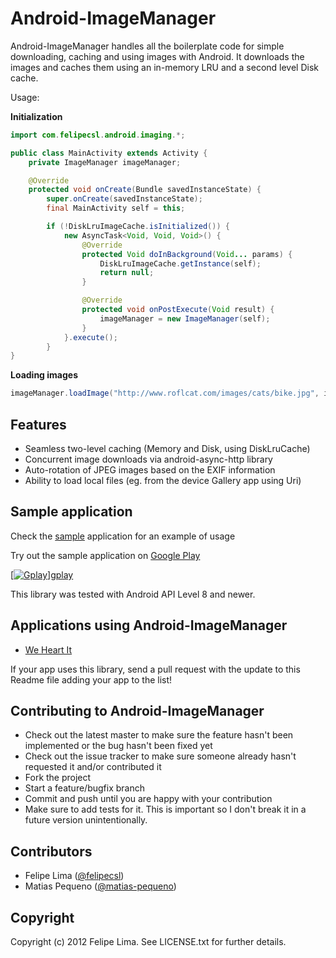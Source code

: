 Android-ImageManager
====================

Android-ImageManager handles all the boilerplate code for simple downloading, caching and using images with Android.
It downloads the images and caches them using an in-memory LRU and a second level Disk cache.

Usage:

**Initialization**

```java
import com.felipecsl.android.imaging.*;

public class MainActivity extends Activity {
	private ImageManager imageManager;

	@Override
	protected void onCreate(Bundle savedInstanceState) {
        super.onCreate(savedInstanceState);
        final MainActivity self = this;

        if (!DiskLruImageCache.isInitialized()) {
            new AsyncTask<Void, Void, Void>() {
                @Override
                protected Void doInBackground(Void... params) {
                    DiskLruImageCache.getInstance(self);
                    return null;
                }

                @Override
                protected void onPostExecute(Void result) {
                    imageManager = new ImageManager(self);
                }
            }.execute();
        }
}
```

**Loading images**

```java
imageManager.loadImage("http://www.roflcat.com/images/cats/bike.jpg", imageView, new JobOptions());
```

## Features

* Seamless two-level caching (Memory and Disk, using DiskLruCache)
* Concurrent image downloads via android-async-http library
* Auto-rotation of JPEG images based on the EXIF information
* Ability to load local files (eg. from the device Gallery app using Uri)

## Sample application

Check the [sample](https://github.com/felipecsl/Android-ImageManager/tree/master/samples) application for an example of usage

Try out the sample application on [Google Play](https://play.google.com/store/apps/details?id=com.felipecsl.android.imaging.sample)

[[![Gplay](https://developer.android.com/images/brand/en_generic_rgb_wo_60.png)](https://developer.android.com/images/brand/en_generic_rgb_wo_60.png)][gplay]

[gplay]: https://play.google.com/store/apps/details?id=com.felipecsl.android.imaging.sample

This library was tested with Android API Level 8 and newer.

## Applications using Android-ImageManager

 * [We Heart It](https://play.google.com/store/apps/details?id=com.weheartit)
 
If your app uses this library, send a pull request with the update to this Readme file adding your app to the list!

## Contributing to Android-ImageManager

 * Check out the latest master to make sure the feature hasn't been implemented or the bug hasn't been fixed yet
 * Check out the issue tracker to make sure someone already hasn't requested it and/or contributed it
 * Fork the project
 * Start a feature/bugfix branch
 * Commit and push until you are happy with your contribution
 * Make sure to add tests for it. This is important so I don't break it in a future version unintentionally.

## Contributors

 * Felipe Lima ([@felipecsl](https://github.com/felipecsl))
 * Matias Pequeno ([@matias-pequeno](https://github.com/matias-pequeno))

## Copyright

Copyright (c) 2012 Felipe Lima. See LICENSE.txt for further details.
